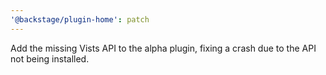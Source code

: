 ```yaml
---
'@backstage/plugin-home': patch
---
```


Add the missing Vists API to the alpha plugin, fixing a crash due to the API not being installed.
